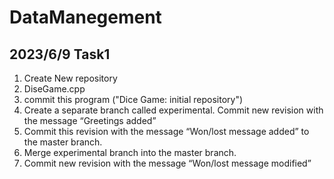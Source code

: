 # DataManegement

## 2023/6/9 Task1 
1. Create New repository
2. DiseGame.cpp
3. commit this program ("Dice Game: initial repository")
4. Create a separate branch called experimental. Commit new revision with the message “Greetings added”
5. Commit this revision with the message “Won/lost message added” to the master branch.
6. Merge experimental branch into the master branch. 
7. Commit new revision with the message “Won/lost message modified”